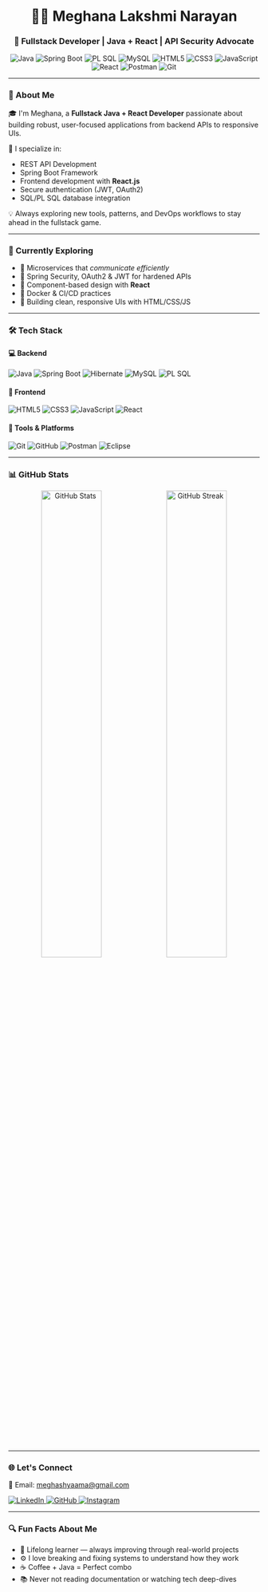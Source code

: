 <h1 align="center">👩‍💻 Meghana Lakshmi Narayan</h1>
<h3 align="center">🚀 Fullstack Developer | Java + React | API Security Advocate</h3>

<p align="center">
  <!-- Backend -->
  <img src="https://img.shields.io/badge/Java-007396?style=flat&logo=java&logoColor=white" alt="Java" />
  <img src="https://img.shields.io/badge/SpringBoot-6DB33F?style=flat&logo=springboot&logoColor=white" alt="Spring Boot" />
  <img src="https://img.shields.io/badge/PL--SQL-464646?style=flat&logo=oracle&logoColor=white" alt="PL SQL" />
  <img src="https://img.shields.io/badge/MySQL-003545?style=flat&logo=mysql&logoColor=white" alt="MySQL" />
  <!-- Frontend -->
  <img src="https://img.shields.io/badge/HTML5-E44D26?style=flat&logo=html5&logoColor=white" alt="HTML5" />
  <img src="https://img.shields.io/badge/CSS3-1572B6?style=flat&logo=css3&logoColor=white" alt="CSS3" />
  <img src="https://img.shields.io/badge/JavaScript-F7DF1E?style=flat&logo=javascript&logoColor=black" alt="JavaScript" />
  <img src="https://img.shields.io/badge/React-61DAFB?style=flat&logo=react&logoColor=black" alt="React" />
  <!-- Tools -->
  <img src="https://img.shields.io/badge/Postman-FF6C37?style=flat&logo=postman&logoColor=white" alt="Postman" />
  <img src="https://img.shields.io/badge/Git-F05032?style=flat&logo=git&logoColor=white" alt="Git" />
</p>

---

### 🧭 About Me

🎓 I'm Meghana, a **Fullstack Java + React Developer** passionate about building robust, user-focused applications from backend APIs to responsive UIs.

🔐 I specialize in:
- REST API Development
- Spring Boot Framework
- Frontend development with **React.js**
- Secure authentication (JWT, OAuth2)
- SQL/PL SQL database integration

💡 Always exploring new tools, patterns, and DevOps workflows to stay ahead in the fullstack game.

---

### 🚧 Currently Exploring

- 🧩 Microservices that *communicate efficiently*
- 🔐 Spring Security, OAuth2 & JWT for hardened APIs
- 🧠 Component-based design with **React**
- 🐳 Docker & CI/CD practices
- 🎨 Building clean, responsive UIs with HTML/CSS/JS

---

### 🛠️ Tech Stack

#### 💻 Backend
<img src="https://img.shields.io/badge/Java-007396?style=for-the-badge&logo=java&logoColor=white" alt="Java" />
<img src="https://img.shields.io/badge/Spring_Boot-6DB33F?style=for-the-badge&logo=springboot&logoColor=white" alt="Spring Boot" />
<img src="https://img.shields.io/badge/Hibernate-59666C?style=for-the-badge&logo=hibernate&logoColor=white" alt="Hibernate" />
<img src="https://img.shields.io/badge/MySQL-003545?style=for-the-badge&logo=mysql&logoColor=white" alt="MySQL" />
<img src="https://img.shields.io/badge/PL--SQL-464646?style=for-the-badge&logo=oracle&logoColor=white" alt="PL SQL" />

#### 🎨 Frontend
<img src="https://img.shields.io/badge/HTML5-E44D26?style=for-the-badge&logo=html5&logoColor=white" alt="HTML5" />
<img src="https://img.shields.io/badge/CSS3-1572B6?style=for-the-badge&logo=css3&logoColor=white" alt="CSS3" />
<img src="https://img.shields.io/badge/JavaScript-F7DF1E?style=for-the-badge&logo=javascript&logoColor=black" alt="JavaScript" />
<img src="https://img.shields.io/badge/React-61DAFB?style=for-the-badge&logo=react&logoColor=black" alt="React" />

#### 🧪 Tools & Platforms
<img src="https://img.shields.io/badge/Git-F05032?style=for-the-badge&logo=git&logoColor=white" alt="Git" />
<img src="https://img.shields.io/badge/GitHub-181717?style=for-the-badge&logo=github&logoColor=white" alt="GitHub" />
<img src="https://img.shields.io/badge/Postman-FF6C37?style=for-the-badge&logo=postman&logoColor=white" alt="Postman" />
<img src="https://img.shields.io/badge/Eclipse-2C2255?style=for-the-badge&logo=eclipseide&logoColor=white" alt="Eclipse" />

---

### 📊 GitHub Stats

<p align="center">
  <img src="https://github-readme-stats.vercel.app/api?username=Meghashyaama&show_icons=true&theme=tokyonight&hide_border=true" width="49%" alt="GitHub Stats" />
  <img src="https://github-readme-streak-stats.herokuapp.com/?user=Meghashyaama&theme=tokyonight&hide_border=true" width="49%" alt="GitHub Streak" />
</p>

---

### 🌐 Let's Connect

📧 Email: [meghashyaama@gmail.com](mailto:meghashyaama@gmail.com)

<p align="left">
  <a href="https://linkedin.com/in/meghana-l-ba593622b" target="_blank" rel="noopener noreferrer">
    <img src="https://img.shields.io/badge/LinkedIn-0077B5?style=for-the-badge&logo=linkedin&logoColor=white" alt="LinkedIn" />
  </a>
  <a href="https://github.com/Meghashyaama" target="_blank" rel="noopener noreferrer">
    <img src="https://img.shields.io/badge/GitHub-181717?style=for-the-badge&logo=github&logoColor=white" alt="GitHub" />
  </a>
  <a href="https://www.instagram.com/megha_shyama?igsh=aGg3dnMwNm5xMnNy" target="_blank" rel="noopener noreferrer">
    <img src="https://img.shields.io/badge/Instagram-E4405F?style=for-the-badge&logo=instagram&logoColor=white" alt="Instagram" />
  </a>
</p>

---

### 🔍 Fun Facts About Me

- 🌱 Lifelong learner — always improving through real-world projects  
- ⚙️ I love breaking and fixing systems to understand how they work  
- ☕ Coffee + Java = Perfect combo  
- 📚 Never not reading documentation or watching tech deep-dives  
